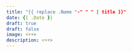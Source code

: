 ```yaml
---
title: "{{ replace .Name "-" " " | title }}"
date: {{ .Date }}
draft: true
draft: false
image: <++>
description: <++>
---
```


